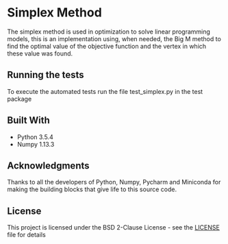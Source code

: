 # Simplex Method

The simplex method is used in optimization to solve linear programming models, this is an implementation using, when needed, the Big M method to find the optimal value of the objective function and the vertex in which these value was found.

## Running the tests

To execute the automated tests run the file test_simplex.py in the test package

## Built With

* Python 3.5.4
* Numpy 1.13.3

## Acknowledgments

Thanks to all the developers of Python, Numpy, Pycharm and Miniconda for making the building blocks that give life to this source code.

## License

This project is licensed under the BSD 2-Clause License - see the [LICENSE](LICENSE) file for details

